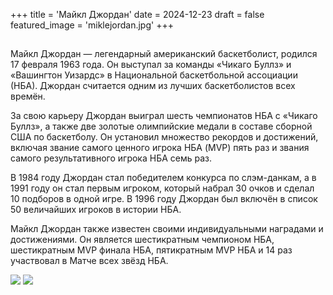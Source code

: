 +++
title = 'Майкл Джордан'
date = 2024-12-23
draft = false
featured_image = 'miklejordan.jpg'
+++
## 

Майкл Джордан — легендарный американский баскетболист, родился 17 февраля 1963 года. Он выступал за команды «Чикаго Буллз» и «Вашингтон Уизардс» в Национальной баскетбольной ассоциации (НБА). Джордан считается одним из лучших баскетболистов всех времён.

За свою карьеру Джордан выиграл шесть чемпионатов НБА с «Чикаго Буллз», а также две золотые олимпийские медали в составе сборной США по баскетболу. Он установил множество рекордов и достижений, включая звание самого ценного игрока НБА (MVP) пять раз и звания самого результативного игрока НБА семь раз.

В 1984 году Джордан стал победителем конкурса по слэм-данкам, а в 1991 году он стал первым игроком, который набрал 30 очков и сделал 10 подборов в одной игре. В 1996 году Джордан был включён в список 50 величайших игроков в истории НБА.

Майкл Джордан также известен своими индивидуальными наградами и достижениями. Он является шестикратным чемпионом НБА, шестикратным MVP финала НБА, пятикратным MVP НБА и 14 раз участвовал в Матче всех звёзд НБА.

![](https://img1.eadaily.com/r2000x2000/o/8ae/05109d77dd9450c46c5770d2a453d.jpeg)
![](https://img.theepochtimes.com/assets/uploads/2016/03/31/Michael-Jordan-1988-dunk-contest.jpg)